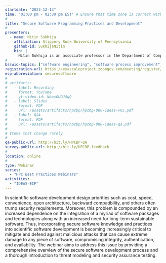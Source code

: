 ```yaml
---
startdate: "2023-12-13"
time: "01:00 pm - 02:00 pm EST" # Ensure that time zone is correct with respect to standard/daylight time
#
title: "Secure Software Programming Practices and Development"
#
presenters:
  - name: Nitin Sukhija
    affiliation: Slippery Rock University of Pennsylvania
    github-id: SukhijaNitin
    bio: |
      Nitin Sukhija is an associate professor in the Department of Computer Science and director of the Center for Cybersecurity and Advanced Computing (C2AC) at Slippery Rock University of Pennsylvania. He has been involved in the research and management of various projects pertaining to the security and software challenges in industry and academia for over a decade. His research aims to address the threats to confidentiality, integrity, and availability in high-performance computing (HPC) environments and to discover solutions that utilize the power of the HPC environments to study and understand the multifaceted complexities and anomalous characteristics, and also includes the modeling and simulation of complex technical, organizational, and human systems instrumental in providing security and trust.
#
bsswio-topics: ["software engineering", "software process improvement", "online learning"]
registration-url: https://exascaleproject.zoomgov.com/meeting/register/vJIscu6rrzkrGa1guOIECwVgvYKCiPLJ1Ww
ecp-abbreviation: securesoftware
#
# artifacts:
#   - label: Recording
#     format: YouTube
#     yt-video-id: NbasGUOJ4qQ
#   - label: Slides
#     format: PDF
#     url: /assets/artifacts/hpcbp/hpcbp-080-ideas-v05.pdf
#   - label: Q&A
#     format: PDF
#     url: /assets/artifacts/hpcbp/hpcbp-080-ideas-qa.pdf
#
# Items that change rarely
#
qa-public-url: http://bit.ly/HPCBP-QA
survey-public-url: http://bit.ly/HPCBP-feedback
#
location: online
#
type: Webinar
series:
  - "HPC Best Practices Webinars"
activities:
  - "IDEAS-ECP"
---
```

In scientific software development design priorities such as cost, speed, convenience, open architecture, backward compatibility, and others often trump security requirements. Moreover, this problem is compounded by an increased dependence on the integration of a myriad of software packages and technologies along with an increased need for long-term sustainable software. Thus, incorporating secure software knowledge and practices into scientific software development is becoming increasingly critical to mitigate and defend against malicious attacks that can cause extreme damage to any piece of software, compromising integrity, authentication, and availability. The webinar aims to address this issue by providing a comprehensive overview of the secure software development process and a thorough introduction to threat modeling and security assurance testing.
